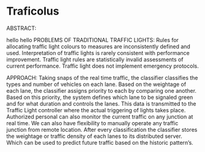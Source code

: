 # Traficolus
ABSTRACT: 

hello hello
PROBLEMS OF TRADITIONAL TRAFFIC LIGHTS: 
Rules for allocating traffic light colours to measures are inconsistently defined and used. Interpretation of traffic lights is rarely consistent with performance improvement. Traffic light rules are statistically invalid assessments of current performance. Traffic light does not implement emergency protocols.

APPROACH: 
Taking snaps of the real time traffic, the classifier classifies the types and number of vehicles on each lane. Based on the weightage of each lane, the classifier assigns priority to each by comparing one another. Based on this priority, the system defines which lane to be signaled green and for what duration and controls the lanes. This data is transmitted to the Traffic Light controller where the actual triggering of lights takes place. Authorized personal can also monitor the current traffic on any junction at real time. We can also have flexibility to manually operate any traffic junction from remote location. After every classification the classifier stores the weightage or traffic density of each lanes to its distributed server. Which can be used to predict future traffic based on the historic pattern’s.
